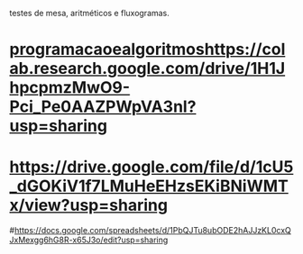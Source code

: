 testes de mesa, aritméticos e fluxogramas.

# [programacaoealgoritmos](https://colab.research.google.com/drive/1H1JhpcpmzMwO9-Pci_Pe0AAZPWpVA3nl?usp=sharing)https://colab.research.google.com/drive/1H1JhpcpmzMwO9-Pci_Pe0AAZPWpVA3nl?usp=sharing
# https://drive.google.com/file/d/1cU5_dGOKiV1f7LMuHeEHzsEKiBNiWMTx/view?usp=sharing
#https://docs.google.com/spreadsheets/d/1PbQJTu8ubODE2hAJJzKL0cxQJxMexgg6hG8R-x65J3o/edit?usp=sharing
